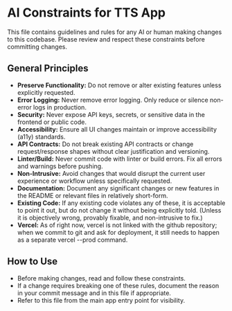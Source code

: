 # AI Constraints for TTS App

This file contains guidelines and rules for any AI or human making changes to this codebase. Please review and respect these constraints before committing changes.

## General Principles
- **Preserve Functionality:** Do not remove or alter existing features unless explicitly requested.
- **Error Logging:** Never remove error logging. Only reduce or silence non-error logs in production.
- **Security:** Never expose API keys, secrets, or sensitive data in the frontend or public code.
- **Accessibility:** Ensure all UI changes maintain or improve accessibility (a11y) standards.
- **API Contracts:** Do not break existing API contracts or change request/response shapes without clear justification and versioning.
- **Linter/Build:** Never commit code with linter or build errors. Fix all errors and warnings before pushing.
- **Non-Intrusive:** Avoid changes that would disrupt the current user experience or workflow unless specifically requested.
- **Documentation:** Document any significant changes or new features in the README or relevant files in relatively short-form.
- **Existing Code:** If any existing code violates any of these, it is acceptable to point it out, but do not change it without being explicitly told. (Unless it is objectively wrong, provably fixable, and non-intrusive to fix.)
- **Vercel:** As of right now, vercel is not linked with the github repository; when we commit to git and ask for deployment, it still needs to happen as a separate vercel --prod command.

## How to Use
- Before making changes, read and follow these constraints.
- If a change requires breaking one of these rules, document the reason in your commit message and in this file if appropriate.
- Refer to this file from the main app entry point for visibility. 